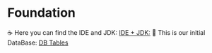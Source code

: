 # Foundation

:coffee: Here you can find the IDE and JDK: [IDE + JDK:](https://drive.google.com/drive/folders/1C0nJHzUHno47DGchbjqS1hlmNkuFqPoy?usp=share_link)
:open_book: This is our initial DataBase: [DB Tables](https://drive.google.com/drive/u/1/folders/1fY0oj5mlhiU6tdIB4GdvcbrdPJiqXcme)
